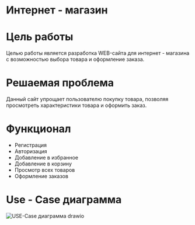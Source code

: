 # Интернет - магазин
# Цель работы
Целью работы является разработка WEB-сайта для интернет - магазина с возможностью выбора товара и оформление заказа.
# Решаемая проблема
Данный сайт упрощает пользователю покупку товара, позволяя просмотреть характеристики товара и оформить заказ.
# Функционал
* Регистрация
* Авторизация
* Добавление в избранное
* Добавление в корзину
* Просмотр всех товаров
* Оформление заказов

# Use - Case диаграмма
![USE-Case диаграмма drawio](https://user-images.githubusercontent.com/61983829/201441489-4e15af81-e34f-4258-870f-f6ac73980eb5.png)

